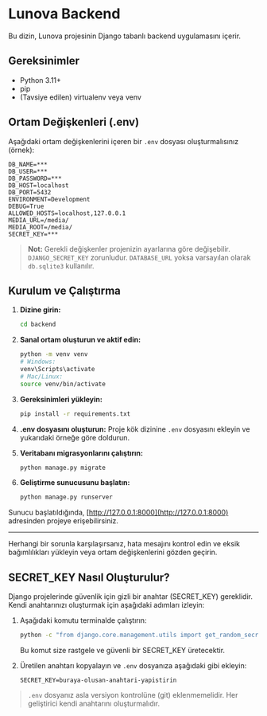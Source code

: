 # Lunova Backend

Bu dizin, Lunova projesinin Django tabanlı backend uygulamasını içerir.

## Gereksinimler
- Python 3.11+
- pip
- (Tavsiye edilen) virtualenv veya venv

## Ortam Değişkenleri (.env)
Aşağıdaki ortam değişkenlerini içeren bir `.env` dosyası oluşturmalısınız (örnek):

```
DB_NAME=***
DB_USER=***
DB_PASSWORD=***
DB_HOST=localhost
DB_PORT=5432
ENVIRONMENT=Development
DEBUG=True
ALLOWED_HOSTS=localhost,127.0.0.1
MEDIA_URL=/media/
MEDIA_ROOT=/media/
SECRET_KEY=***
```

> **Not:** Gerekli değişkenler projenizin ayarlarına göre değişebilir. `DJANGO_SECRET_KEY` zorunludur. `DATABASE_URL` yoksa varsayılan olarak `db.sqlite3` kullanılır.

## Kurulum ve Çalıştırma
1. **Dizine girin:**
   ```bash
   cd backend
   ```
2. **Sanal ortam oluşturun ve aktif edin:**
   ```bash
   python -m venv venv
   # Windows:
   venv\Scripts\activate
   # Mac/Linux:
   source venv/bin/activate
   ```
3. **Gereksinimleri yükleyin:**
   ```bash
   pip install -r requirements.txt
   ```
   
4. **.env dosyasını oluşturun:**
   Proje kök dizinine `.env` dosyasını ekleyin ve yukarıdaki örneğe göre doldurun.

5. **Veritabanı migrasyonlarını çalıştırın:**
   ```bash
   python manage.py migrate
   ```

6. **Geliştirme sunucusunu başlatın:**
   ```bash
   python manage.py runserver
   ```

Sunucu başlatıldığında, [http://127.0.0.1:8000](http://127.0.0.1:8000) adresinden projeye erişebilirsiniz.

---

Herhangi bir sorunla karşılaşırsanız, hata mesajını kontrol edin ve eksik bağımlılıkları yükleyin veya ortam değişkenlerini gözden geçirin. 

## SECRET_KEY Nasıl Oluşturulur?

Django projelerinde güvenlik için gizli bir anahtar (SECRET_KEY) gereklidir. Kendi anahtarınızı oluşturmak için aşağıdaki adımları izleyin:

1. Aşağıdaki komutu terminalde çalıştırın:
   ```bash
   python -c "from django.core.management.utils import get_random_secret_key; print(get_random_secret_key())"
   ```
   Bu komut size rastgele ve güvenli bir SECRET_KEY üretecektir.

2. Üretilen anahtarı kopyalayın ve `.env` dosyanıza aşağıdaki gibi ekleyin:
   ```env
   SECRET_KEY=buraya-olusan-anahtari-yapistirin
   ```

> `.env` dosyanız asla versiyon kontrolüne (git) eklenmemelidir. Her geliştirici kendi anahtarını oluşturmalıdır. 